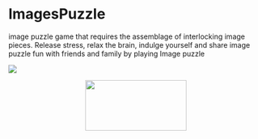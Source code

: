# ImagesPuzzle

image puzzle game that requires the assemblage of interlocking image pieces. Release stress, relax the brain, indulge yourself and share image puzzle fun with friends and family by playing Image puzzle

<img src="https://github.com/happysingh23828/TheHappyChat/blob/master/Screenshots/happychat.gif"></br>
  <center><a href="https://play.google.com/store/apps/details?id=happysingh.thehappychat"><img width="200" height="100" src="https://play.google.com/intl/en_us/badges/images/generic/en_badge_web_generic.png"></a></center>
